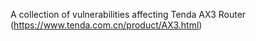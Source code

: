 A collection of vulnerabilities affecting Tenda AX3 Router (https://www.tenda.com.cn/product/AX3.html)
